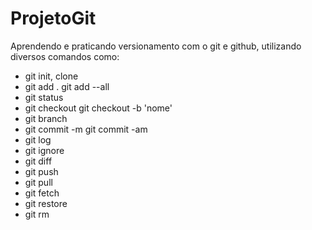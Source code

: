 # ProjetoGit
 Aprendendo e praticando versionamento com o git e github, utilizando diversos comandos como:
 
 - git init, clone
 - git add . git add --all
 - git status
 - git checkout git checkout -b 'nome'
 - git branch
 - git commit -m git commit -am
 - git log
 - git ignore
 - git diff
 - git push
 - git pull
 - git fetch
 - git restore
 - git rm
